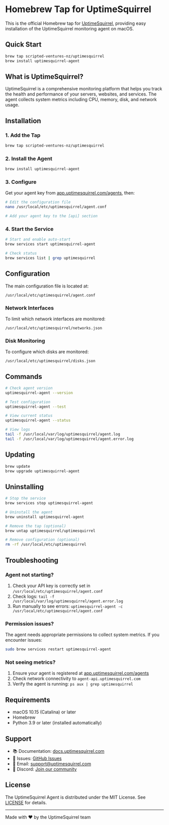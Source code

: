 # Homebrew Tap for UptimeSquirrel

This is the official Homebrew tap for [UptimeSquirrel](https://uptimesquirrel.com), providing easy installation of the UptimeSquirrel monitoring agent on macOS.

## Quick Start

```bash
brew tap scripted-ventures-nz/uptimesquirrel
brew install uptimesquirrel-agent
```

## What is UptimeSquirrel?

UptimeSquirrel is a comprehensive monitoring platform that helps you track the health and performance of your servers, websites, and services. The agent collects system metrics including CPU, memory, disk, and network usage.

## Installation

### 1. Add the Tap

```bash
brew tap scripted-ventures-nz/uptimesquirrel
```

### 2. Install the Agent

```bash
brew install uptimesquirrel-agent
```

### 3. Configure

Get your agent key from [app.uptimesquirrel.com/agents](https://app.uptimesquirrel.com/agents), then:

```bash
# Edit the configuration file
nano /usr/local/etc/uptimesquirrel/agent.conf

# Add your agent key to the [api] section
```

### 4. Start the Service

```bash
# Start and enable auto-start
brew services start uptimesquirrel-agent

# Check status
brew services list | grep uptimesquirrel
```

## Configuration

The main configuration file is located at:
```
/usr/local/etc/uptimesquirrel/agent.conf
```

### Network Interfaces

To limit which network interfaces are monitored:
```
/usr/local/etc/uptimesquirrel/networks.json
```

### Disk Monitoring

To configure which disks are monitored:
```
/usr/local/etc/uptimesquirrel/disks.json
```

## Commands

```bash
# Check agent version
uptimesquirrel-agent --version

# Test configuration
uptimesquirrel-agent --test

# View current status
uptimesquirrel-agent --status

# View logs
tail -f /usr/local/var/log/uptimesquirrel/agent.log
tail -f /usr/local/var/log/uptimesquirrel/agent.error.log
```

## Updating

```bash
brew update
brew upgrade uptimesquirrel-agent
```

## Uninstalling

```bash
# Stop the service
brew services stop uptimesquirrel-agent

# Uninstall the agent
brew uninstall uptimesquirrel-agent

# Remove the tap (optional)
brew untap uptimesquirrel/uptimesquirrel

# Remove configuration (optional)
rm -rf /usr/local/etc/uptimesquirrel
```

## Troubleshooting

### Agent not starting?

1. Check your API key is correctly set in `/usr/local/etc/uptimesquirrel/agent.conf`
2. Check logs: `tail -f /usr/local/var/log/uptimesquirrel/agent.error.log`
3. Run manually to see errors: `uptimesquirrel-agent -c /usr/local/etc/uptimesquirrel/agent.conf`

### Permission issues?

The agent needs appropriate permissions to collect system metrics. If you encounter issues:

```bash
sudo brew services restart uptimesquirrel-agent
```

### Not seeing metrics?

1. Ensure your agent is registered at [app.uptimesquirrel.com/agents](https://app.uptimesquirrel.com/agents)
2. Check network connectivity to `agent-api.uptimesquirrel.com`
3. Verify the agent is running: `ps aux | grep uptimesquirrel`

## Requirements

- macOS 10.15 (Catalina) or later
- Homebrew
- Python 3.9 or later (installed automatically)

## Support

- 📚 Documentation: [docs.uptimesquirrel.com](https://docs.uptimesquirrel.com/agents/macos)
- 🐛 Issues: [GitHub Issues](https://github.com/Scripted-Ventures-NZ/homebrew-uptimesquirrel/issues)
- 📧 Email: support@uptimesquirrel.com
- 💬 Discord: [Join our community](https://discord.gg/uptimesquirrel)

## License

The UptimeSquirrel Agent is distributed under the MIT License. See [LICENSE](LICENSE) for details.

---

Made with ❤️ by the UptimeSquirrel team